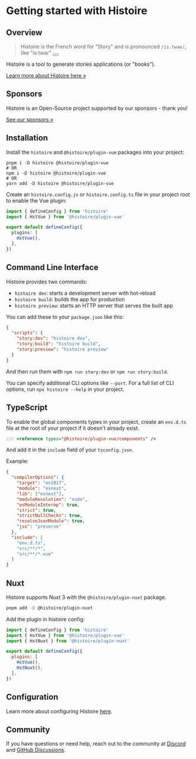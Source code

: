 <script setup>
function playAudio () {
  document.querySelector('#histoire-audio').play()
}
</script>

<audio id="histoire-audio">
  <source src="/histoire.mp3" type="audio/mpeg">
</audio>

# Getting started with Histoire

## Overview

> Histoire is the French word for "Story" and is pronounced `/is.twaʁ/`, like "is·twar" <button class="btn p-1 leading-none" v-on:click="playAudio"><Icon icon="carbon:volume-up-filled" class="w-4 h-4 align-middle"/></button>

Histoire is a tool to generate stories applications (or "books").

[Learn more about Histoire here &raquo;](../index.md)

<DemoLinks framework="vue3" />

## Sponsors

Histoire is an Open-Source project supported by our sponsors - thank you!

<div class="flex justify-center mt-6 mb-12 gap-2">
  <SponsorButton/>
  <a
    href="./index.html#sponsors"
    class="px-4 py-2 btn inline-flex items-center gap-2 !font-normal"
  >
    See our sponsors &raquo;
  </a>
</div>

## Installation

Install the `histoire` and `@histoire/plugin-vue` packages into your project:

```shell
pnpm i -D histoire @histoire/plugin-vue
# OR
npm i -D histoire @histoire/plugin-vue
# OR
yarn add -D histoire @histoire/plugin-vue
```

Create an `histoire.config.js` or `histoire.config.ts` file in your project root to enable the Vue plugin:

```ts
import { defineConfig } from 'histoire'
import { HstVue } from '@histoire/plugin-vue'

export default defineConfig({
  plugins: [
    HstVue(),
  ],
})
```

## Command Line Interface

Histoire provides two commands:
- `histoire dev`: starts a development server with hot-reload
- `histoire build`: builds the app for production
- `histoire preview`: starts an HTTP server that serves the built app

You can add these to your `package.json` like this:

```json
{
  "scripts": {
    "story:dev": "histoire dev",
    "story:build": "histoire build",
    "story:preview": "histoire preview"
  }
}
```

And then run them with `npm run story:dev` or `npm run story:build`.

You can specify additional CLI options like `--port`. For a full list of CLI options, run `npx histoire --help` in your project.

## TypeScript

To enable the global components types in your project, create an `env.d.ts` file at the root of your project if it doesn't already exist.

```ts
/// <reference types="@histoire/plugin-vue/components" />
```

And add it in the `include` field of your `tsconfig.json`.

Example:

```json
{
  "compilerOptions": {
    "target": "es2017",
    "module": "esnext",
    "lib": ["esnext"],
    "moduleResolution": "node",
    "esModuleInterop": true,
    "strict": true,
    "strictNullChecks": true,
    "resolveJsonModule": true,
    "jsx": "preserve"
  },
  "include": [
    "env.d.ts",
    "src/**/*",
    "src/**/*.vue"
  ]
}
```

## Nuxt

<DemoLinks framework="nuxt3" />

Histoire supports Nuxt 3 with the `@histoire/plugin-nuxt` package.

```bash
pnpm add -D @histoire/plugin-nuxt
```

Add the plugin in histoire config:

```js
import { defineConfig } from 'histoire'
import { HstVue } from '@histoire/plugin-vue'
import { HstNuxt } from '@histoire/plugin-nuxt'

export default defineConfig({
  plugins: [
    HstVue(),
    HstNuxt(),
  ],
})
```

## Configuration

Learn more about configuring Histoire [here](../config.md).

## Community

If you have questions or need help, reach out to the community at [Discord](https://discord.gg/KpCnT72rJk) and [GitHub Discussions](https://github.com/histoire-dev/histoire/discussions).
